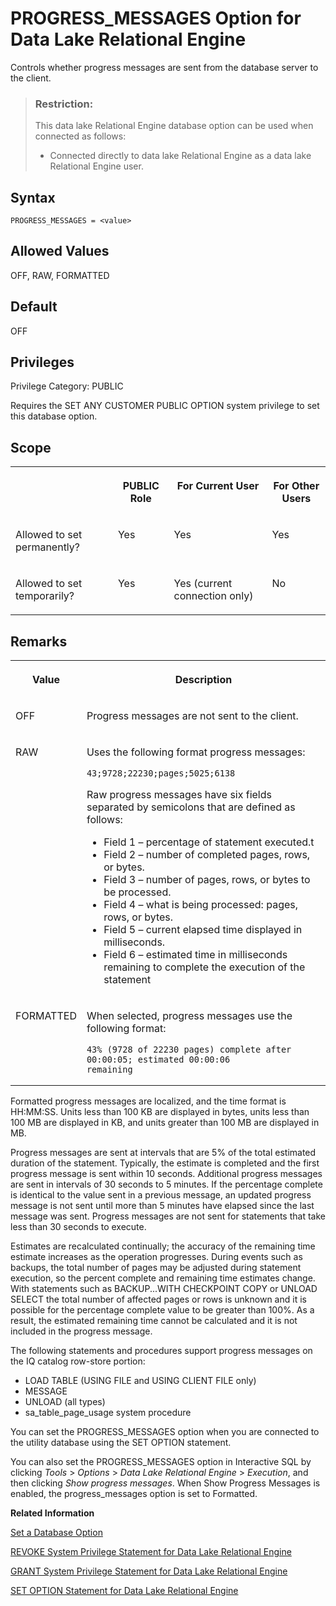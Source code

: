 <!-- loio5ba698c94d6549e0acee64463a108773 -->

# PROGRESS\_MESSAGES Option for Data Lake Relational Engine

Controls whether progress messages are sent from the database server to the client.



> ### Restriction:  
> This data lake Relational Engine database option can be used when connected as follows:
> 
> -   Connected directly to data lake Relational Engine as a data lake Relational Engine user.



<a name="loio5ba698c94d6549e0acee64463a108773__section_zx3_g24_hrb"/>

## Syntax

```
PROGRESS_MESSAGES = <value>
```



<a name="loio5ba698c94d6549e0acee64463a108773__iq_refso_866"/>

## Allowed Values

OFF, RAW, FORMATTED



<a name="loio5ba698c94d6549e0acee64463a108773__iq_refso_867"/>

## Default

OFF



<a name="loio5ba698c94d6549e0acee64463a108773__section_k3c_gxb_3qb"/>

## Privileges

Privilege Category: PUBLIC

Requires the SET ANY CUSTOMER PUBLIC OPTION system privilege to set this database option.



<a name="loio5ba698c94d6549e0acee64463a108773__iq_refso_868"/>

## Scope


<table>
<tr>
<th valign="top">

 



</th>
<th valign="top">

PUBLIC Role



</th>
<th valign="top">

For Current User



</th>
<th valign="top">

For Other Users



</th>
</tr>
<tr>
<td valign="top">

Allowed to set permanently?



</td>
<td valign="top">

Yes



</td>
<td valign="top">

Yes



</td>
<td valign="top">

Yes



</td>
</tr>
<tr>
<td valign="top">

Allowed to set temporarily?



</td>
<td valign="top">

Yes



</td>
<td valign="top">

Yes \(current connection only\)



</td>
<td valign="top">

No



</td>
</tr>
</table>



## Remarks


<table>
<tr>
<th valign="top">

Value



</th>
<th valign="top">

Description



</th>
</tr>
<tr>
<td valign="top">

OFF



</td>
<td valign="top">

Progress messages are not sent to the client.



</td>
</tr>
<tr>
<td valign="top">

RAW



</td>
<td valign="top">

Uses the following format progress messages:

```
43;9728;22230;pages;5025;6138
```

Raw progress messages have six fields separated by semicolons that are defined as follows:

-   Field 1 – percentage of statement executed.t
-   Field 2 – number of completed pages, rows, or bytes.
-   Field 3 – number of pages, rows, or bytes to be processed.
-   Field 4 – what is being processed: pages, rows, or bytes.
-   Field 5 – current elapsed time displayed in milliseconds.
-   Field 6 – estimated time in milliseconds remaining to complete the execution of the statement



</td>
</tr>
<tr>
<td valign="top">

FORMATTED



</td>
<td valign="top">

When selected, progress messages use the following format:

```
43% (9728 of 22230 pages) complete after 00:00:05; estimated 00:00:06
remaining
```



</td>
</tr>
</table>

Formatted progress messages are localized, and the time format is HH:MM:SS. Units less than 100 KB are displayed in bytes, units less than 100 MB are displayed in KB, and units greater than 100 MB are displayed in MB.

Progress messages are sent at intervals that are 5% of the total estimated duration of the statement. Typically, the estimate is completed and the first progress message is sent within 10 seconds. Additional progress messages are sent in intervals of 30 seconds to 5 minutes. If the percentage complete is identical to the value sent in a previous message, an updated progress message is not sent until more than 5 minutes have elapsed since the last message was sent. Progress messages are not sent for statements that take less than 30 seconds to execute.

Estimates are recalculated continually; the accuracy of the remaining time estimate increases as the operation progresses. During events such as backups, the total number of pages may be adjusted during statement execution, so the percent complete and remaining time estimates change. With statements such as BACKUP...WITH CHECKPOINT COPY or UNLOAD SELECT the total number of affected pages or rows is unknown and it is possible for the percentage complete value to be greater than 100%. As a result, the estimated remaining time cannot be calculated and it is not included in the progress message.

The following statements and procedures support progress messages on the IQ catalog row-store portion:

-   LOAD TABLE \(USING FILE and USING CLIENT FILE only\)
-   MESSAGE
-   UNLOAD \(all types\)
-   sa\_table\_page\_usage system procedure

You can set the PROGRESS\_MESSAGES option when you are connected to the utility database using the SET OPTION statement.

You can also set the PROGRESS\_MESSAGES option in Interactive SQL by clicking *Tools* \> *Options* \> *Data Lake Relational Engine* \> *Execution*, and then clicking *Show progress messages*. When Show Progress Messages is enabled, the progress\_messages option is set to Formatted.

**Related Information**  


[Set a Database Option](set-a-database-option-0dcb893.md "You set options with the SET OPTION statement.")

[REVOKE System Privilege Statement for Data Lake Relational Engine](../080-sql-statements/revoke-system-privilege-statement-for-data-lake-relational-engine-a3eadda.md "Removes specific system privileges from specific users and the right to administer the privilege.")

[GRANT System Privilege Statement for Data Lake Relational Engine](../080-sql-statements/grant-system-privilege-statement-for-data-lake-relational-engine-a3dfcb0.md "Grants specific system privileges to users or roles, with or without administrative rights.")

[SET OPTION Statement for Data Lake Relational Engine](../080-sql-statements/set-option-statement-for-data-lake-relational-engine-a625da7.md "Changes options that affect the behavior of the database and its compatibility with Transact-SQL. Setting the value of an option can change the behavior for all users or an individual user, in either a temporary or permanent scope.")

